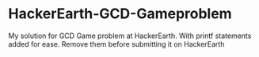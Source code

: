 # HackerEarth-GCD-Gameproblem
My solution for GCD Game problem at HackerEarth. With printf statements added for ease. Remove them before submitting it on HackerEarth
